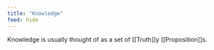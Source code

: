```yaml
---
title: "Knowledge"
feed: hide
---
```


Knowledge is usually thought of as a set of [[Truth]]y [[Proposition]]s.